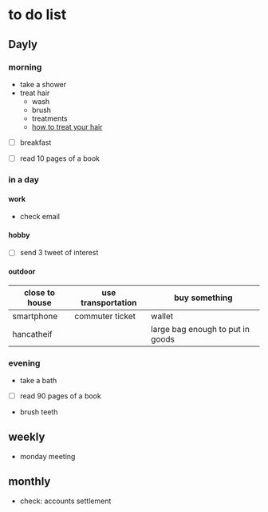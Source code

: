 # to do list 
## Dayly
### morning
- take a shower
- treat hair
  - wash
  - brush
  - treatments
  - [how to treat your hair](https://...)
<!-- - cutting hair -->
- [ ] breakfast
- [ ] read 10 pages of a book


### in a day
#### work
- check email

#### hobby
- [ ] send 3 tweet of interest

#### outdoor

| close to house | use transportation | buy something |
|---|---|---|
| smartphone | commuter ticket | wallet |
| hancatheif | | large bag enough to put in goods |


### evening
- take a bath
- [ ] read 90 pages of a book
- brush teeth

## weekly
- monday meeting

## monthly
- check: accounts settlement

